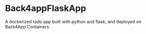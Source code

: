 # Back4appFlaskApp
A dockerized todo app built with python and flask, and deployed on Back4App Containers.
